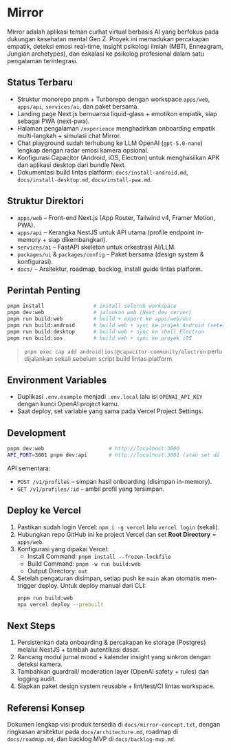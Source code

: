 # Mirror

Mirror adalah aplikasi teman curhat virtual berbasis AI yang berfokus pada dukungan kesehatan mental Gen Z. Proyek ini memadukan percakapan empatik, deteksi emosi real-time, insight psikologi ilmiah (MBTI, Enneagram, Jungian archetypes), dan eskalasi ke psikolog profesional dalam satu pengalaman terintegrasi.

## Status Terbaru
- Struktur monorepo pnpm + Turborepo dengan workspace `apps/web`, `apps/api`, `services/ai`, dan paket bersama.
- Landing page Next.js bernuansa liquid-glass + emotikon empatik, siap sebagai PWA (next-pwa).
- Halaman pengalaman `/experience` menghadirkan onboarding empatik multi-langkah + simulasi chat Mirror.
- Chat playground sudah terhubung ke LLM OpenAI (`gpt-5.0-nano`) lengkap dengan radar emosi kamera opsional.
- Konfigurasi Capacitor (Android, iOS, Electron) untuk menghasilkan APK dan aplikasi desktop dari bundle Next.
- Dokumentasi build lintas platform: `docs/install-android.md`, `docs/install-desktop.md`, `docs/install-pwa.md`.

## Struktur Direktori
- `apps/web` – Front-end Next.js (App Router, Tailwind v4, Framer Motion, PWA).
- `apps/api` – Kerangka NestJS untuk API utama (profile endpoint in-memory + siap dikembangkan).
- `services/ai` – FastAPI skeleton untuk orkestrasi AI/LLM.
- `packages/ui` & `packages/config` – Paket bersama (design system & konfigurasi).
- `docs/` – Arsitektur, roadmap, backlog, install guide lintas platform.

## Perintah Penting
```bash
pnpm install                # install seluruh workspace
pnpm dev:web                # jalankan web (Next dev server)
pnpm run build:web          # build + export ke apps/web/out
pnpm run build:android      # build web + sync ke proyek Android (setelah cap add android)
pnpm run build:desktop      # build web + sync ke shell Electron
pnpm run build:ios          # build web + sync ke proyek iOS
```

> `pnpm exec cap add android|ios|@capacitor-community/electron` perlu dijalankan sekali sebelum script build lintas platform.

## Environment Variables
- Duplikasi `.env.example` menjadi `.env.local` lalu isi `OPENAI_API_KEY` dengan kunci OpenAI project kamu.
- Saat deploy, set variable yang sama pada Vercel Project Settings.

## Development
```bash
pnpm dev:web                     # http://localhost:3000
API_PORT=3001 pnpm dev:api       # http://localhost:3001 (atau set di .env.local)
```

API sementara:
- `POST /v1/profiles` – simpan hasil onboarding (disimpan in-memory).
- `GET /v1/profiles/:id` – ambil profil yang tersimpan.

## Deploy ke Vercel
1. Pastikan sudah login Vercel: `npm i -g vercel` lalu `vercel login` (sekali).
2. Hubungkan repo GitHub ini ke project Vercel dan set **Root Directory** = `apps/web`.
3. Konfigurasi yang dipakai Vercel:
   - Install Command: `pnpm install --frozen-lockfile`
   - Build Command: `pnpm -w run build:web`
   - Output Directory: `out`
4. Setelah pengaturan disimpan, setiap push ke `main` akan otomatis men-trigger deploy. Untuk deploy manual dari CLI:
   ```bash
   pnpm run build:web
   npx vercel deploy --prebuilt
   ```

## Next Steps
1. Persistenkan data onboarding & percakapan ke storage (Postgres) melalui NestJS + tambah autentikasi dasar.
2. Rancang modul jurnal mood + kalender insight yang sinkron dengan deteksi kamera.
3. Tambahkan guardrail/ moderation layer (OpenAI safety + rules) dan logging audit.
4. Siapkan paket design system reusable + lint/test/CI lintas workspace.

## Referensi Konsep
Dokumen lengkap visi produk tersedia di `docs/mirror-concept.txt`, dengan ringkasan arsitektur pada `docs/architecture.md`, roadmap di `docs/roadmap.md`, dan backlog MVP di `docs/backlog-mvp.md`.
